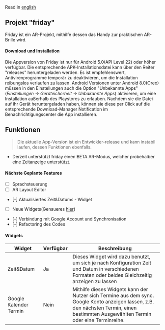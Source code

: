 Read in [english](README.en.md)
## Projekt "friday"
Friday ist ein AR-Projekt, mithilfe dessen das Handy zur praktischen AR-Brille wird.

#### Download und Installation
Die Appversion von Friday ist nur für Android 5.0(API Level 22) oder höher verfügbar. Die entsprechende APK-Installationsdatei kann über den Reiter "releases" heruntergeladen werden. Es ist empfehlenswert, Antivirenprogramme temporär zu deaktivieren, um die Installation reibungslos verlaufen zu lassen. Android Versionen unter Android 8.0(Oreo) müssen in den Einstellungen auch die Option "Unbekannte Apps" (_Einstellungen -> Geräteicherheit -> Unbakannte Apps_) aktivieren, um eine Installation außerhalb des Playstores zu erlauben. Nachdem sie die Datei auf ihr Gerät heruntergeladen haben, können sie diese per Click auf die entsprechende Download-Manager Notification im Benachrichtigungscenter die App installieren.

## Funktionen
> Die aktuelle App-Version ist ein Entwickler-release und kann instabil laufen, dessen Funktionen ebenfalls.
- Derzeit unterstützt friday einen BETA AR-Modus, welcher probehalber eine Zeitanzeige unterstützt.
#### Nächste Geplante Features
- [ ] Sprachsteuerung
- [ ] AR Layout Editor
- [-] Aktualisiertes Zeit&Datums - Widget
- [ ] Neue Widgets(Genaueres [hier](#widgets))
- [-] Verbindung mit Google Account und Synchronisation
- [-] Refactoring des Codes

#### Widgets
Widget | Verfügbar | Beschreibung
-------|-----------|-------------
Zeit&Datum|Ja|Dieses Widget wird dazu benutzt, um sich je nach Konfiguration Zeit und Datum in verschiedenen Formaten oder beides Gleichzeitig anzeigen zu lassen
Google Kalender Termin|Nein|Mithilfe dieses Widgets kann der Nutzer sich Termine aus dem sync. Google Konto anzeigen lassen, z.B. den nächsten Termin, einen bestimmten Ausgewählten Termin oder eine Terminreihe.
